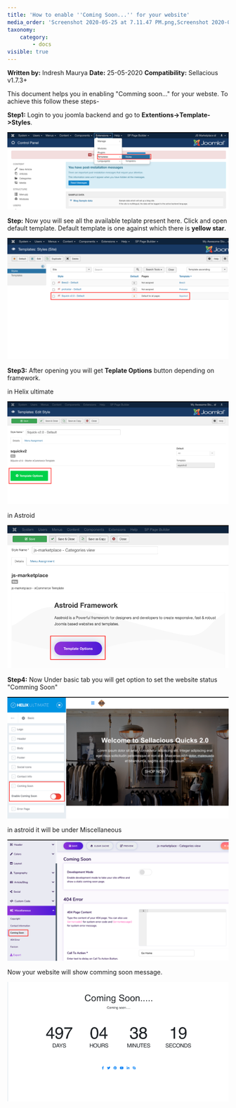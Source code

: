 ```yaml
---
title: 'How to enable ''Coming Soon...'' for your website'
media_order: 'Screenshot 2020-05-25 at 7.11.47 PM.png,Screenshot 2020-05-25 at 7.12.31 PM.png,Screenshot 2020-05-25 at 7.16.49 PM.png,Screenshot 2020-05-25 at 6.56.35 PM.png,Screenshot 2020-05-25 at 7.05.48 PM.png,Screenshot 2020-05-25 at 7.06.17 PM.png,Screenshot 2020-05-25 at 7.21.41 PM.png'
taxonomy:
    category:
        - docs
visible: true
---
```


**Written by:** Indresh Maurya
**Date:** 25-05-2020
**Compatibility:** Sellacious v1.7.3+

This document helps you in enabling "Comming soon..." for your webste. To achieve this follow these steps-

**Step1:** Login to you joomla backend and go to **Extentions->Template->Styles**.

![](Screenshot%202020-05-25%20at%206.56.35%20PM.png)

**Step:** Now you will see all the available teplate present here. Click and open default template. Default template is one against which there is **yellow star**.

![](Screenshot%202020-05-25%20at%207.16.49%20PM.png)

**Step3:** After opening you will get **Teplate Options** button depending on framework.

in Helix ultimate

![](Screenshot%202020-05-25%20at%207.05.48%20PM.png)

in Astroid

![](Screenshot%202020-05-25%20at%207.06.17%20PM.png)

**Step4:** Now Under basic tab you will get option to set the website status "Comming Soon"

![](Screenshot%202020-05-25%20at%207.11.47%20PM.png)

in astroid it will be under Miscellaneous 

![](Screenshot%202020-05-25%20at%207.12.31%20PM.png)


Now your website will show comming soon message.

![](Screenshot%202020-05-25%20at%207.21.41%20PM.png)
